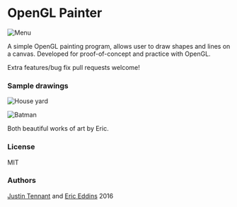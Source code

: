 # OpenGL Painter

![Menu](/tree/master/images/menu.png)

A simple OpenGL painting program, allows user to draw shapes and lines on a canvas. Developed for proof-of-concept and practice with OpenGL.

Extra features/bug fix pull requests welcome!

### Sample drawings

![House yard](/tree/master/images/house_yard.png)

![Batman](/tree/master/images/batman.png)

Both beautiful works of art by Eric.

### License

MIT

### Authors

[Justin Tennant](https://github.com/octop1) and [Eric Eddins](https://github.com/ereddins) 2016
